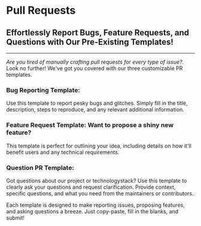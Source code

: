 # Pull Requests

## **Effortlessly Report Bugs, Feature Requests, and Questions with Our Pre-Existing Templates!**
---
_Are you tired of manually crafting pull requests for every type of issue?_.
Look no further! We've got you covered with our three customizable PR templates.

###  **Bug Reporting Template**:  
Use this template to report pesky bugs and glitches. Simply fill in the title, description, steps to reproduce, and any relevant additional information.

### **Feature Request Template**: Want to propose a shiny new feature?
This template is perfect for outlining your idea, including details on how it'll benefit users and any technical requirements.

### **Question PR Template**: 
Got questions about our project or technologystack? Use this template to clearly ask your questions and request clarification. Provide context, specific questions, and what you need from the maintainers or contributors. 


Each template is designed to make reporting issues, proposing features,
and asking questions a breeze. Just copy-paste, fill in the blanks, and
submit!
